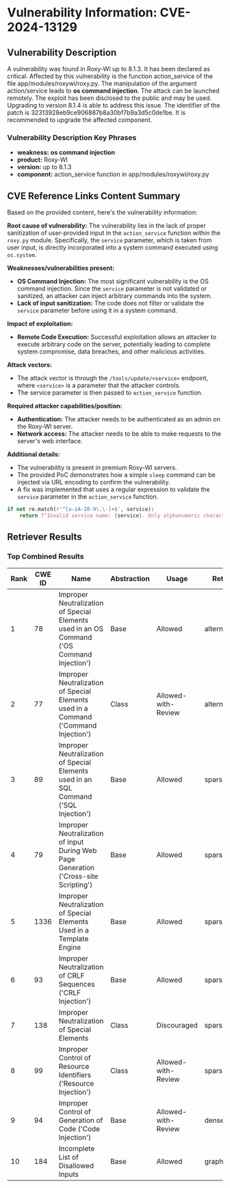 # Vulnerability Information: CVE-2024-13129

## Vulnerability Description
A vulnerability was found in Roxy-WI up to 8.1.3. It has been declared as critical. Affected by this vulnerability is the function action_service of the file app/modules/roxywi/roxy.py. The manipulation of the argument action/service leads to **os command injection**. The attack can be launched remotely. The exploit has been disclosed to the public and may be used. Upgrading to version 8.1.4 is able to address this issue. The identifier of the patch is 32313928eb9ce906887b8a30bf7b9a3d5c0de1be. It is recommended to upgrade the affected component.

### Vulnerability Description Key Phrases
- **weakness:** **os command injection**
- **product:** Roxy-WI
- **version:** up to 8.1.3
- **component:** action_service function in app/modules/roxywi/roxy.py

## CVE Reference Links Content Summary
Based on the provided content, here's the vulnerability information:

**Root cause of vulnerability:**
The vulnerability lies in the lack of proper sanitization of user-provided input in the `action_service` function within the `roxy.py` module. Specifically, the `service` parameter, which is taken from user input, is directly incorporated into a system command executed using `os.system`.

**Weaknesses/vulnerabilities present:**
- **OS Command Injection:** The most significant vulnerability is the OS command injection. Since the `service` parameter is not validated or sanitized, an attacker can inject arbitrary commands into the system.
- **Lack of input sanitization:** The code does not filter or validate the `service` parameter before using it in a system command.

**Impact of exploitation:**
- **Remote Code Execution:** Successful exploitation allows an attacker to execute arbitrary code on the server, potentially leading to complete system compromise, data breaches, and other malicious activities.

**Attack vectors:**
- The attack vector is through the `/tools/update/<service>` endpoint, where `<service>` is a parameter that the attacker controls.
- The service parameter is then passed to `action_service` function.

**Required attacker capabilities/position:**
- **Authentication:** The attacker needs to be authenticated as an admin on the Roxy-WI server.
- **Network access:** The attacker needs to be able to make requests to the server's web interface.

**Additional details:**
- The vulnerability is present in premium Roxy-WI servers.
- The provided PoC demonstrates how a simple `sleep` command can be injected via URL encoding to confirm the vulnerability.
- A fix was implemented that uses a regular expression to validate the `service` parameter in the `action_service` function.

```python
if not re.match(r'^[a-zA-Z0-9\.\-]+$', service):
    return f"Invalid service name: {service}. Only alphanumeric characters, dots, and hyphens are allowed."
```

## Retriever Results

### Top Combined Results

| Rank | CWE ID | Name | Abstraction | Usage  | Retrievers | Individual Scores |
|------|--------|------|-------------|-------|------------|-------------------|
| 1 | 78 | Improper Neutralization of Special Elements used in an OS Command ('OS Command Injection') | Base | Allowed | alternate_terms | 1.000 |
| 2 | 77 | Improper Neutralization of Special Elements used in a Command ('Command Injection') | Class | Allowed-with-Review | alternate_terms | 0.800 |
| 3 | 89 | Improper Neutralization of Special Elements used in an SQL Command ('SQL Injection') | Base | Allowed | sparse | 0.629 |
| 4 | 79 | Improper Neutralization of Input During Web Page Generation ('Cross-site Scripting') | Base | Allowed | sparse | 0.621 |
| 5 | 1336 | Improper Neutralization of Special Elements Used in a Template Engine | Base | Allowed | sparse | 0.547 |
| 6 | 93 | Improper Neutralization of CRLF Sequences ('CRLF Injection') | Base | Allowed | sparse | 0.522 |
| 7 | 138 | Improper Neutralization of Special Elements | Class | Discouraged | sparse | 0.519 |
| 8 | 99 | Improper Control of Resource Identifiers ('Resource Injection') | Class | Allowed-with-Review | sparse | 0.518 |
| 9 | 94 | Improper Control of Generation of Code ('Code Injection') | Base | Allowed-with-Review | dense | 0.567 |
| 10 | 184 | Incomplete List of Disallowed Inputs | Base | Allowed | graph | 0.002 |

